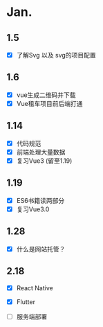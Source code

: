 # Jan.

## 1.5

- [x] 了解Svg  以及 svg的项目配置

## 1.6

- [x] vue生成二维码并下载 
- [x] Vue租车项目前后端打通

## 1.14

- [x] 代码规范
- [x] 前端处理大量数据
- [x] 复习Vue3    (留至1.19)

## 1.19

- [x] ES6书籍读两部分
- [x] 复习Vue3.0

## 1.28

- [x] 什么是网站托管？

## 2.18

- [x] React Native
- [x] Flutter
- [ ] 服务端部署 



